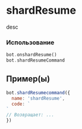 # shardResume
desc
### Использование
```php
bot.onshardResume()
bot.shardResumeCommand
```
## Пример(ы)

```javascript
bot.shardResumecommand({
  name: 'shardResume',
  code: `
`
// Возвращает: ...
})
```